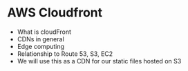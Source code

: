 # AWS Cloudfront

- What is cloudFront
- CDNs in general
- Edge computing
- Relationship to Route 53, S3, EC2
- We will use this as a CDN for our static files hosted on S3
